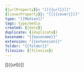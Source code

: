 ```yaml
---
{{urlProperty}}: "[[{{url}}]]"
{{coverProperty}}: "[[{{cover}}]]"
type: "[[Medien]]"
tags: type/media
created: {{date}}
duplicate: {{duplicate}}
basename: "{{basename}}"
extension: "{{extension}}"
folder: "{{folder}}"
filesize: {{filesize}}
---
```

[[{{url}}]]
